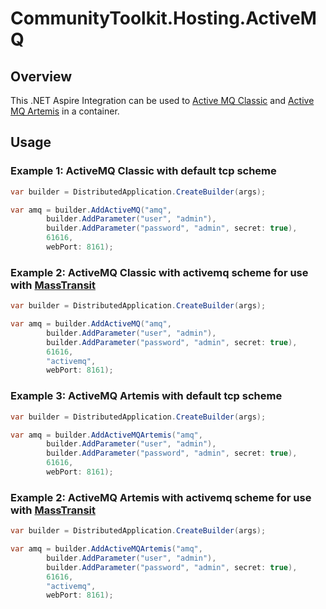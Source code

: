 # CommunityToolkit.Hosting.ActiveMQ

## Overview

This .NET Aspire Integration can be used to [Active MQ Classic](https://activemq.apache.org/components/classic/) and [Active MQ Artemis](https://activemq.apache.org/components/artemis/) in a container.

## Usage

### Example 1: ActiveMQ Classic with default tcp scheme

```csharp
var builder = DistributedApplication.CreateBuilder(args);

var amq = builder.AddActiveMQ("amq",
        builder.AddParameter("user", "admin"),
        builder.AddParameter("password", "admin", secret: true),
        61616,
        webPort: 8161);
```

### Example 2: ActiveMQ Classic with activemq scheme for use with [MassTransit](https://masstransit.io/)

```csharp
var builder = DistributedApplication.CreateBuilder(args);

var amq = builder.AddActiveMQ("amq",
        builder.AddParameter("user", "admin"),
        builder.AddParameter("password", "admin", secret: true),
        61616,
        "activemq",
        webPort: 8161);
```

### Example 3: ActiveMQ Artemis with default tcp scheme

```csharp
var builder = DistributedApplication.CreateBuilder(args);

var amq = builder.AddActiveMQArtemis("amq",
        builder.AddParameter("user", "admin"),
        builder.AddParameter("password", "admin", secret: true),
        61616,
        webPort: 8161);
```

### Example 2: ActiveMQ Artemis with activemq scheme for use with [MassTransit](https://masstransit.io/)

```csharp
var builder = DistributedApplication.CreateBuilder(args);

var amq = builder.AddActiveMQArtemis("amq",
        builder.AddParameter("user", "admin"),
        builder.AddParameter("password", "admin", secret: true),
        61616,
        "activemq",
        webPort: 8161);
```
